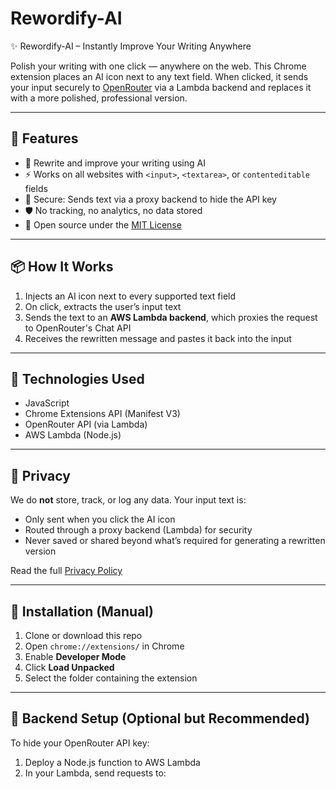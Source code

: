 # Rewordify-AI
✨ Rewordify-AI – Instantly Improve Your Writing Anywhere 
 

Polish your writing with one click — anywhere on the web. This Chrome extension places an AI icon next to any text field. When clicked, it sends your input securely to [OpenRouter](https://openrouter.ai) via a Lambda backend and replaces it with a more polished, professional version.

---

## 🚀 Features

- 🧠 Rewrite and improve your writing using AI
- ⚡ Works on all websites with `<input>`, `<textarea>`, or `contenteditable` fields
- 🔐 Secure: Sends text via a proxy backend to hide the API key
- 🛡️ No tracking, no analytics, no data stored
- 💯 Open source under the [MIT License](LICENSE)

---

## 📦 How It Works

1. Injects an AI icon next to every supported text field
2. On click, extracts the user’s input text
3. Sends the text to an **AWS Lambda backend**, which proxies the request to OpenRouter's Chat API
4. Receives the rewritten message and pastes it back into the input

---

## 🧰 Technologies Used

- JavaScript
- Chrome Extensions API (Manifest V3)
- OpenRouter API (via Lambda)
- AWS Lambda (Node.js)

---

## 🔐 Privacy

We do **not** store, track, or log any data. Your input text is:
- Only sent when you click the AI icon
- Routed through a proxy backend (Lambda) for security
- Never saved or shared beyond what’s required for generating a rewritten version

Read the full [Privacy Policy](PRIVACY.md)

---

## 📄 Installation (Manual)

1. Clone or download this repo
2. Open `chrome://extensions/` in Chrome
3. Enable **Developer Mode**
4. Click **Load Unpacked**
5. Select the folder containing the extension

---

## 🔑 Backend Setup (Optional but Recommended)

To hide your OpenRouter API key:

1. Deploy a Node.js function to AWS Lambda
2. In your Lambda, send requests to:

